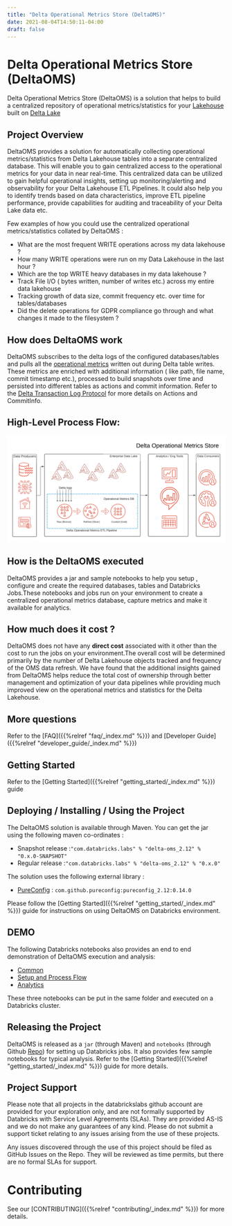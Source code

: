 ```yaml
---
title: "Delta Operational Metrics Store (DeltaOMS)"
date: 2021-08-04T14:50:11-04:00
draft: false
---
```


# Delta Operational Metrics Store (DeltaOMS)
Delta Operational Metrics Store (DeltaOMS) is a solution that helps to build a 
centralized repository of operational metrics/statistics for your [Lakehouse](http://cidrdb.org/cidr2021/papers/cidr2021_paper17.pdf) 
built on [Delta Lake](https://github.com/delta-io/delta) 

## Project Overview
DeltaOMS provides a solution for automatically collecting operational metrics/statistics from Delta 
Lakehouse tables into a separate centralized database. This will enable you to gain centralized access 
to the operational metrics for your data in near real-time. This centralized data can be utilized
to gain helpful operational insights, setting up monitoring/alerting and observability for your 
Delta Lakehouse ETL Pipelines. It could also help you to identify trends based on data characteristics, 
improve ETL pipeline performance, provide capabilities for auditing and traceability of your Delta Lake data etc.

Few examples of how you could use the centralized operational metrics/statistics collated by DeltaOMS :

- What are the most frequent WRITE operations across my data lakehouse ?
- How many WRITE operations were run on my Data Lakehouse in the last hour ?
- Which are the top WRITE heavy databases in my data lakehouse ?
- Track File I/O ( bytes written, number of writes etc.) across my entire data lakehouse
- Tracking growth of data size, commit frequency etc. over time for tables/databases
- Did the delete operations for GDPR compliance go through and what changes it made to the filesystem ?


## How does DeltaOMS work
DeltaOMS subscribes to the delta logs of the configured databases/tables and pulls all the 
[operational metrics](https://docs.databricks.com/delta/delta-utility.html#operation-metrics-keys) 
written out during Delta table writes. These metrics are enriched with additional information 
( like path, file name, commit timestamp etc.), processed to build snapshots over time and 
persisted into different tables as actions and commit information. Refer to the 
[Delta Transaction Log Protocol](https://github.com/delta-io/delta/blob/master/PROTOCOL.md#actions) 
for more details on Actions and CommitInfo.

## High-Level Process Flow:

![DeltaOMS High-Level Process Flow](/images/DeltaOMS_High_Level_Flow.png)

## How is the DeltaOMS executed
DeltaOMS provides a jar and sample notebooks to help you setup , configure and 
create the required databases, tables and Databricks Jobs.These notebooks and jobs run on 
your environment to create a centralized operational metrics database, capture metrics and 
make it available for analytics.

## How much does it cost ?
DeltaOMS does not have any **direct cost** associated with it other than the cost to run the jobs 
on your environment.The overall cost will be determined primarily by the number of Delta Lakehouse 
objects tracked and frequency of the OMS data refresh. 
We have found that the additional insights gained from DeltaOMS helps reduce the total cost of 
ownership through better management and optimization of your data pipelines while providing much 
improved view on the operational metrics and statistics for the Delta Lakehouse.

## More questions

Refer to the [FAQ]({{%relref "faq/_index.md" %}}) and [Developer Guide]({{%relref "developer_guide/_index.md" %}})

## Getting Started

Refer to the  [Getting Started]({{%relref "getting_started/_index.md" %}}) guide

## Deploying / Installing / Using the Project
The DeltaOMS solution is available through Maven. You can get the jar using the following maven
co-ordinates : 
- Snapshot release :`"com.databricks.labs" % "delta-oms_2.12" % "0.x.0-SNAPSHOT"`
- Regular release :`"com.databricks.labs" % "delta-oms_2.12" % "0.x.0"`

The solution uses the following external library : 

- [PureConfig](https://github.com/pureconfig/pureconfig) : `com.github.pureconfig:pureconfig_2.12:0.14.0`

Please follow the [Getting Started]({{%relref "getting_started/_index.md" %}}) guide for instructions on 
using DeltaOMS on Databricks environment.

## DEMO

The following Databricks notebooks also provides an end to end demonstration of DeltaOMS execution and analysis:
 - [Common](/assets/demo/00.Common.scala)
 - [Setup and Process Flow](/assets/demo/01.OMS_ProcessFlow.scala)
 - [Analytics](/assets/demo/02.OMS_Analytics.sql)
 
 These three notebooks can be put in the same folder and executed on a Databricks cluster.

## Releasing the Project
DeltaOMS is released as a `jar` (through Maven) and `notebooks` (through Github [Repo](https://github.com/databrickslabs/delta-oms)) for setting up Databricks jobs. 
It also provides few sample notebooks for typical analysis.
Refer to the [Getting Started]({{%relref "getting_started/_index.md" %}}) guide for more details.

## Project Support
Please note that all projects in the databrickslabs github account are provided for your 
exploration only, and are not formally supported by Databricks with Service Level Agreements (SLAs).
They are provided AS-IS and we do not make any guarantees of any kind.
Please do not submit a support ticket relating to any issues arising from the use of these projects.

Any issues discovered through the use of this project should be filed as GitHub Issues on the Repo.
They will be reviewed as time permits, but there are no formal SLAs for support.


# Contributing 
See our [CONTRIBUTING]({{%relref "contributing/_index.md" %}}) for more details.
